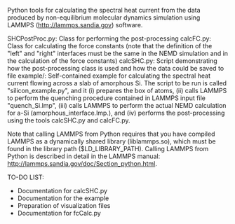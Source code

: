 
Python tools for calculating the spectral heat current from the data produced by non-equilibrium molecular dynamics simulation using LAMMPS (http://lammps.sandia.gov) software.

SHCPostProc.py: Class for performing the post-processing
calcFC.py: Class for calculating the force constants (note that the definition of the "left" and "right" interfaces must be the same in the NEMD simulation and in the calculation of the force constants)
calcSHC.py: Script demonstrating how the post-processing class is used and how the data could be saved to file
example/: Self-contained example for calculating the spectral heat current flowing across a slab of amorphous Si. The script to be run is called "silicon_example.py", and it (i) prepares the box of atoms, (ii) calls LAMMPS to perform the quenching procedure contained in LAMMPS input file "quench_Si.lmp", (iii) calls LAMMPS to perform the actual NEMD calculation for a-Si (amorphous_interface.lmp.), and (iv) performs the post-processing using the tools calcSHC.py and calcFC.py.

Note that calling LAMMPS from Python requires that you have compiled LAMMPS as a dynamically shared library (liblammps.so), which must be found in the library path ($LD_LIBRARY_PATH). Calling LAMMPS from Python is described in detail in the LAMMPS manual: http://lammps.sandia.gov/doc/Section_python.html.

TO-DO LIST:
- Documentation for calcSHC.py
- Documentation for the example
- Preparation of visualization files
- Documentation for fcCalc.py
